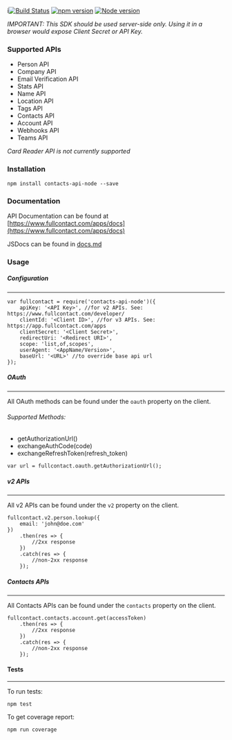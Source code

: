 i[![Build Status](https://travis-ci.org/fullcontact/fullcontact-node.svg?branch=master)](https://travis-ci.org/fullcontact/fullcontact-node)
[![npm version](https://badge.fury.io/js/contacts-api-node.svg)](https://badge.fury.io/js/fullcontact-node)
[![Node version](https://img.shields.io/node/v/contacts-api-node.svg?style=flat)](http://nodejs.org/download/)

*IMPORTANT: This SDK should be used server-side only. Using it in a browser would expose Client Secret or API Key.*

### Supported APIs

- Person API
- Company API
- Email Verification API
- Stats API
- Name API
- Location API
- Tags API
- Contacts API
- Account API
- Webhooks API
- Teams API

*Card Reader API is not currently supported*

### Installation

`npm install contacts-api-node --save`

### Documentation

API Documentation can be found at [https://www.fullcontact.com/apps/docs](https://www.fullcontact.com/apps/docs)

JSDocs can be found in [docs.md](docs.md)

### Usage

##### Configuration
---

```
var fullcontact = require('contacts-api-node')({
	apiKey: '<API Key>', //for v2 APIs. See: https://www.fullcontact.com/developer/
	clientId: '<Client ID>', //for v3 APIs. See: https://app.fullcontact.com/apps
	clientSecret: '<Client Secret>',
	redirectUri: '<Redirect URI>',
	scope: 'list,of,scopes',
	userAgent: '<AppName/Version>',
	baseUrl: '<URL>' //to override base api url
});
```

##### OAuth
---
All OAuth methods can be found under the `oauth` property on the client.

###### Supported Methods:
- getAuthorizationUrl()
- exchangeAuthCode(code)
- exchangeRefreshToken(refresh_token)

```
var url = fullcontact.oauth.getAuthorizationUrl();
```

##### v2 APIs
---
All v2 APIs can be found under the `v2` property on the client.

```
fullcontact.v2.person.lookup({
	email: 'john@doe.com'
})
	.then(res => {
		//2xx response
	})
	.catch(res => {
		//non-2xx response
	});
```

##### Contacts APIs
---
All Contacts APIs can be found under the `contacts` property on the client.

```
fullcontact.contacts.account.get(accessToken)
	.then(res => {
		//2xx response
	})
	.catch(res => {
		//non-2xx response
	});
```

#### Tests
---

To run tests:

`npm test`

To get coverage report:

`npm run coverage`

